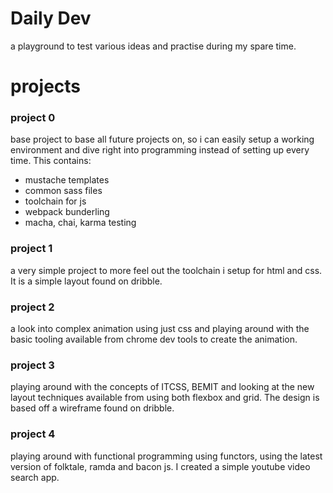 # Daily Dev

a playground to test various ideas and practise during my spare time.

# projects

### project 0
base project to base all future projects on, so i can easily setup a working environment and dive right into programming instead of setting up every time.
This contains:
- mustache templates
- common sass files
- toolchain for js
 - webpack bunderling
 - macha, chai, karma testing

### project 1
a very simple project to more feel out the toolchain i setup for html and css. It is a simple layout found on dribble.

### project 2
a look into complex animation using just css and playing around with the basic tooling available from chrome dev tools to create the animation.

### project 3
playing around with the concepts of ITCSS, BEMIT and looking at the new layout techniques available from using both flexbox and grid. The design is based off a wireframe found on dribble.

### project 4
playing around with functional programming using functors, using the latest version of folktale, ramda and bacon js. I created a simple youtube video search app.
